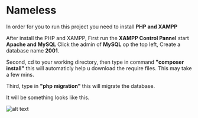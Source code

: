 # Nameless

In order for you to run this project you need to install **PHP and XAMPP**

After install the PHP and XAMPP, First run the **XAMPP Control Pannel** start **Apache and MySQL** Click the admin of **MySQL** op the top left, 
Create a database name **2001**.

Second, cd to your working directory, then type in command **"composer install"**  this will automaticly help u download the require files. This may take a few mins.

Third, type in **"php migration"** this will migrate the database. 

It will be something looks like this.

![alt text](https://github.com/eugeneaad/Nameless/master/pic.png)
